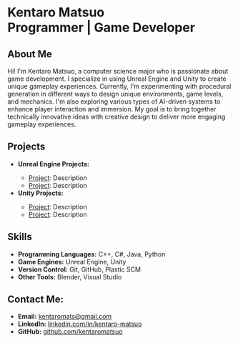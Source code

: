<h1>Kentaro Matsuo <br/><span>Programmer | Game Developer</span></h1>

<h2>About Me</h2>
<p>
Hi! I'm Kentaro Matsuo, a computer science major who is passionate about game development. I specialize in using Unreal Engine and Unity to create unique gameplay experiences. Currently, I'm experimenting with procedural generation in different ways to design unique environments, game levels, and mechanics. I'm also exploring various types of AI-driven systems to enhance player interaction and immersion. My goal is to bring together technically innovative ideas with creative design to deliver more engaging gameplay experiences.
</p>

<h2>Projects</h2>
<ul>
  <li><b>Unreal Engine Projects:</b></li>
  <ul>
    <li><a href="https://github.com/kentaromatsuo/unreal-project-1">Project</a>: Description</li>
    <li><a href="https://github.com/kentaromatsuo/unreal-project-2">Project</a>: Description</li>
  </ul>
  <li><b>Unity Projects:</b></li>
  <ul>
    <li><a href="https://github.com/kentaromatsuo/unity-project-1">Project</a>: Description</li>
    <li><a href="https://github.com/kentaromatsuo/unity-project-2">Project</a>: Description</li>
  </ul>
</ul>

<h2>Skills</h2>
<ul>
  <li><b>Programming Languages:</b> C++, C#, Java, Python</li>
  <li><b>Game Engines:</b> Unreal Engine, Unity</li>
  <li><b>Version Control:</b> Git, GitHub, Plastic SCM</li>
  <li><b>Other Tools:</b> Blender, Visual Studio</li>
</ul>

<h2>Contact Me:</h2>
<ul>
  <li><b>Email:</b> <a href="mailto:kentaromats@gmail.com">kentaromats@gmail.com</a></li>
  <li><b>LinkedIn:</b> <a href="https://www.linkedin.com/in/kentaro-matsuo-5b9345223/" target="_blank">linkedin.com/in/kentaro-matsuo</a></li>
  <li><b>GitHub:</b> <a href="https://github.com/kentaromatsuo" target="_blank">github.com/kentaromatsuo</a></li>
</ul>

